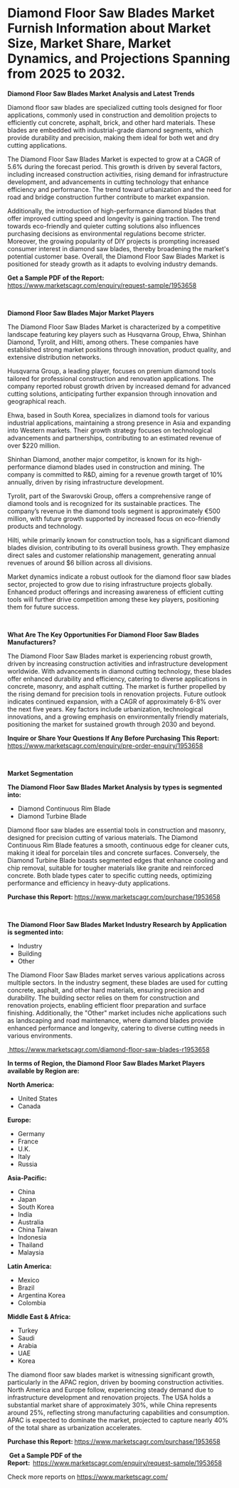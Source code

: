 <p><h1>Diamond Floor Saw Blades Market Furnish Information about Market Size, Market Share, Market Dynamics, and Projections Spanning from 2025 to 2032.</h1></p><p><strong>Diamond Floor Saw Blades Market Analysis and Latest Trends</strong></p>
<p><p>Diamond floor saw blades are specialized cutting tools designed for floor applications, commonly used in construction and demolition projects to efficiently cut concrete, asphalt, brick, and other hard materials. These blades are embedded with industrial-grade diamond segments, which provide durability and precision, making them ideal for both wet and dry cutting applications.</p><p>The Diamond Floor Saw Blades Market is expected to grow at a CAGR of 5.6% during the forecast period. This growth is driven by several factors, including increased construction activities, rising demand for infrastructure development, and advancements in cutting technology that enhance efficiency and performance. The trend toward urbanization and the need for road and bridge construction further contribute to market expansion.</p><p>Additionally, the introduction of high-performance diamond blades that offer improved cutting speed and longevity is gaining traction. The trend towards eco-friendly and quieter cutting solutions also influences purchasing decisions as environmental regulations become stricter. Moreover, the growing popularity of DIY projects is prompting increased consumer interest in diamond saw blades, thereby broadening the market's potential customer base. Overall, the Diamond Floor Saw Blades Market is positioned for steady growth as it adapts to evolving industry demands.</p></p>
<p><strong>Get a Sample PDF of the Report:&nbsp;</strong> <a href="https://www.marketscagr.com/enquiry/request-sample/1953658?utm_campaign=2301&utm_medium=2&utm_source=Github&utm_content=ia&utm_term=21022025&utm_id=diamond-floor-saw-blades">https://www.marketscagr.com/enquiry/request-sample/1953658</a></p>
<p>&nbsp;</p>
<p><strong>Diamond Floor Saw Blades Major Market Players</strong></p>
<p><p>The Diamond Floor Saw Blades Market is characterized by a competitive landscape featuring key players such as Husqvarna Group, Ehwa, Shinhan Diamond, Tyrolit, and Hilti, among others. These companies have established strong market positions through innovation, product quality, and extensive distribution networks.</p><p>Husqvarna Group, a leading player, focuses on premium diamond tools tailored for professional construction and renovation applications. The company reported robust growth driven by increased demand for advanced cutting solutions, anticipating further expansion through innovation and geographical reach.</p><p>Ehwa, based in South Korea, specializes in diamond tools for various industrial applications, maintaining a strong presence in Asia and expanding into Western markets. Their growth strategy focuses on technological advancements and partnerships, contributing to an estimated revenue of over $220 million.</p><p>Shinhan Diamond, another major competitor, is known for its high-performance diamond blades used in construction and mining. The company is committed to R&D, aiming for a revenue growth target of 10% annually, driven by rising infrastructure development.</p><p>Tyrolit, part of the Swarovski Group, offers a comprehensive range of diamond tools and is recognized for its sustainable practices. The company’s revenue in the diamond tools segment is approximately €500 million, with future growth supported by increased focus on eco-friendly products and technology.</p><p>Hilti, while primarily known for construction tools, has a significant diamond blades division, contributing to its overall business growth. They emphasize direct sales and customer relationship management, generating annual revenues of around $6 billion across all divisions.</p><p>Market dynamics indicate a robust outlook for the diamond floor saw blades sector, projected to grow due to rising infrastructure projects globally. Enhanced product offerings and increasing awareness of efficient cutting tools will further drive competition among these key players, positioning them for future success.</p></p>
<p>&nbsp;</p>
<p><strong>What Are The Key Opportunities For Diamond Floor Saw Blades Manufacturers?</strong></p>
<p><p>The Diamond Floor Saw Blades market is experiencing robust growth, driven by increasing construction activities and infrastructure development worldwide. With advancements in diamond cutting technology, these blades offer enhanced durability and efficiency, catering to diverse applications in concrete, masonry, and asphalt cutting. The market is further propelled by the rising demand for precision tools in renovation projects. Future outlook indicates continued expansion, with a CAGR of approximately 6-8% over the next five years. Key factors include urbanization, technological innovations, and a growing emphasis on environmentally friendly materials, positioning the market for sustained growth through 2030 and beyond.</p></p>
<p><strong>Inquire or Share Your Questions If Any Before Purchasing This Report:</strong> <a href="https://www.marketscagr.com/enquiry/pre-order-enquiry/1953658?utm_campaign=2301&utm_medium=2&utm_source=Github&utm_content=ia&utm_term=21022025&utm_id=diamond-floor-saw-blades">https://www.marketscagr.com/enquiry/pre-order-enquiry/1953658</a></p>
<p>&nbsp;</p>
<p><strong>Market Segmentation</strong></p>
<p><strong>The Diamond Floor Saw Blades Market Analysis by types is segmented into:</strong></p>
<p><ul><li>Diamond Continuous Rim Blade</li><li>Diamond Turbine Blade</li></ul></p>
<p><p>Diamond floor saw blades are essential tools in construction and masonry, designed for precision cutting of various materials. The Diamond Continuous Rim Blade features a smooth, continuous edge for cleaner cuts, making it ideal for porcelain tiles and concrete surfaces. Conversely, the Diamond Turbine Blade boasts segmented edges that enhance cooling and chip removal, suitable for tougher materials like granite and reinforced concrete. Both blade types cater to specific cutting needs, optimizing performance and efficiency in heavy-duty applications.</p></p>
<p><strong>Purchase this Report:&nbsp;</strong><a href="https://www.marketscagr.com/purchase/1953658?utm_campaign=2301&utm_medium=2&utm_source=Github&utm_content=ia&utm_term=21022025&utm_id=diamond-floor-saw-blades">https://www.marketscagr.com/purchase/1953658</a></p>
<p>&nbsp;</p>
<p><strong>The Diamond Floor Saw Blades Market Industry Research by Application is segmented into:</strong></p>
<p><ul><li>Industry</li><li>Building</li><li>Other</li></ul></p>
<p><p>The Diamond Floor Saw Blades market serves various applications across multiple sectors. In the industry segment, these blades are used for cutting concrete, asphalt, and other hard materials, ensuring precision and durability. The building sector relies on them for construction and renovation projects, enabling efficient floor preparation and surface finishing. Additionally, the "Other" market includes niche applications such as landscaping and road maintenance, where diamond blades provide enhanced performance and longevity, catering to diverse cutting needs in various environments.</p></p>
<p><a href="https://www.marketscagr.com/diamond-floor-saw-blades-r1953658?utm_campaign=2301&utm_medium=2&utm_source=Github&utm_content=ia&utm_term=21022025&utm_id=diamond-floor-saw-blades">&nbsp;https://www.marketscagr.com/diamond-floor-saw-blades-r1953658</a></p>
<p><strong>In terms of Region, the Diamond Floor Saw Blades Market Players available by Region are:</strong></p>
<p>
    <p> <strong> North America: </strong>
        <ul>
            <li>United States</li>
            <li>Canada</li>
        </ul>
        </p> 
    <p> <strong> Europe: </strong>
        <ul>
            <li>Germany</li>
            <li>France</li>
            <li>U.K.</li>
            <li>Italy</li>
            <li>Russia</li>
        </ul>
        </p> 
    <p> <strong> Asia-Pacific: </strong>
        <ul>
            <li>China</li>
            <li>Japan</li>
            <li>South Korea</li>
            <li>India</li>
            <li>Australia</li>
            <li>China Taiwan</li>
            <li>Indonesia</li>
            <li>Thailand</li>
            <li>Malaysia</li>
        </ul>
        </p> 
    <p> <strong> Latin America: </strong>
        <ul>
            <li>Mexico</li>
            <li>Brazil</li>
            <li>Argentina Korea</li>
            <li>Colombia</li>
        </ul>
        </p> 
    <p> <strong> Middle East & Africa: </strong>
        <ul>
            <li>Turkey</li>
            <li>Saudi</li>
            <li>Arabia</li>
            <li>UAE</li>
            <li>Korea</li>
        </ul>
    </p>
    </p>
<p><p>The diamond floor saw blades market is witnessing significant growth, particularly in the APAC region, driven by booming construction activities. North America and Europe follow, experiencing steady demand due to infrastructure development and renovation projects. The USA holds a substantial market share of approximately 30%, while China represents around 25%, reflecting strong manufacturing capabilities and consumption. APAC is expected to dominate the market, projected to capture nearly 40% of the total share as urbanization accelerates.</p></p>
<p><strong>Purchase this Report: </strong><a href="https://www.marketscagr.com/purchase/1953658?utm_campaign=2301&utm_medium=2&utm_source=Github&utm_content=ia&utm_term=21022025&utm_id=diamond-floor-saw-blades">https://www.marketscagr.com/purchase/1953658</a></p>
<p>&nbsp;<strong>Get a Sample PDF of the Report:&nbsp;&nbsp;</strong><a href="https://www.marketscagr.com/enquiry/request-sample/1953658?utm_campaign=2301&utm_medium=2&utm_source=Github&utm_content=ia&utm_term=21022025&utm_id=diamond-floor-saw-blades">https://www.marketscagr.com/enquiry/request-sample/1953658</a></p>
<p><strong></strong></p>
<p>Check more reports on <a href="https://www.marketscagr.com/?utm_campaign=2301&utm_medium=2&utm_source=Github&utm_content=ia&utm_term=21022025&utm_id=diamond-floor-saw-blades">https://www.marketscagr.com/</a></p>